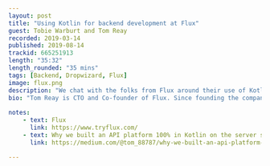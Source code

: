 ```yaml
---
layout: post
title: "Using Kotlin for backend development at Flux"
guest: Tobie Warburt and Tom Reay
recorded: 2019-03-14
published: 2019-08-14
trackid: 665251913
length: "35:32"
length_rounded: "35 mins"
tags: [Backend, Dropwizard, Flux]
image: flux.png
description: "We chat with the folks from Flux around their use of Kotlin on the backend, to develop a service that replaces paper receipts. We talk about the technology they're using (Dropwizard), any challenges faced, both from a technical perspective as well as a business on in adopting Kotlin as a start-up company."
bio: "Tom Reay is CTO and Co-founder of Flux. Since founding the company in 2017, Tom has built Flux from scratch and built a talented tech team around him. Most notably, Tom has overseen the technical integration with banks such as Monzo, Starling and Barlcays Launchpad as well as retailers such as Costa, Pod and KFC. Prior to founding Flux, Tom was the first employee at Revolut where he created the underlying technology and architecture behind the FX engine. Tobie Warbuton is Lead Backend Developer and the first employee at Flux. Working closely with the CTO, Tobie was integral to the development of Flux but has also spearheaded vital initiatives such as matching optimisation at scale and the KFC integration. After leaving school at 16, Tobie has grown with the start up tech community has gained an impressive wealth of knowledge in the software development space"
                                                                                                                                                                                                                                                                                        
notes: 
    - text: Flux
      link: https://www.tryflux.com/
    - text: Why we built an API platform 100% in Kotlin on the server side
      link: https://medium.com/@tom_88787/why-we-built-an-api-platform-in-100-kotlin-d0a97617e5ff

---
```

